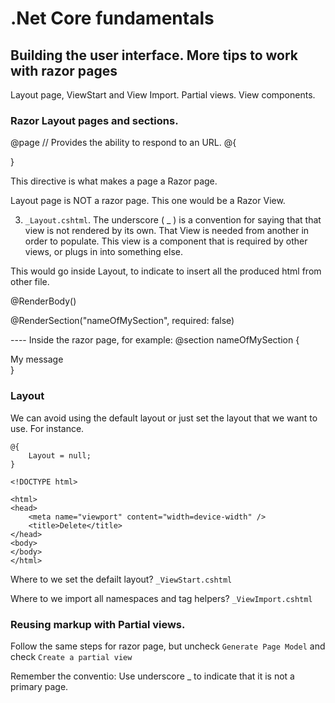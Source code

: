# .Net Core fundamentals

## Building the user interface. More tips to work with razor pages

Layout page, ViewStart and View Import.
Partial views. View components.

### Razor Layout pages and sections.

@page     // Provides the ability to respond to an URL.
@{

}

This directive is what makes a page a Razor page.

Layout page is NOT a razor page.
  This one would be a Razor View.

3. `_Layout.cshtml`. The underscore ( _ ) is a convention for saying that that view is not rendered by its own. That View is needed from another in order to populate. This view is a component that is required by other views, or plugs in into something else.


This would go inside Layout, to indicate to insert all the produced html from other file.

@RenderBody()

@RenderSection("nameOfMySection", required: false)

---- Inside the razor page, for example:
@section nameOfMySection  {
  <div> My message </div>
}

### Layout
We can avoid using the default layout or just set the layout that we want to use.
For instance.
```
@{
    Layout = null;
}

<!DOCTYPE html>

<html>
<head>
    <meta name="viewport" content="width=device-width" />
    <title>Delete</title>
</head>
<body>
</body>
</html>
```

Where to we set the defailt layout?
  `_ViewStart.cshtml`

Where to we import all namespaces and tag helpers?
  `_ViewImport.cshtml`


### Reusing markup with Partial views.

Follow the same steps for razor page, but uncheck `Generate Page Model` and check `Create a partial view`

Remember the conventio: Use underscore _ to indicate that it is not a primary page.
